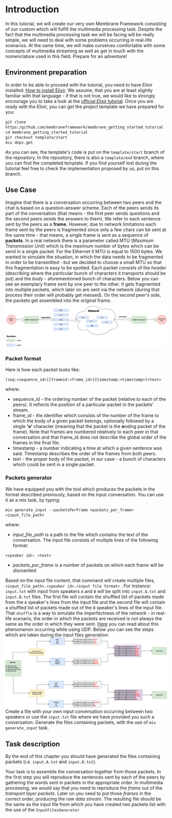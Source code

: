 # Introduction
In this tutorial, we will create our very own Membrane Framework consisting of our custom which will fulfill the multimedia processing task.
Despite the fact that the multimedia processing task we will be facing will be really simple, we will need to deal with some problems occurring in real-life scenarios.
At the same time, we will make ourselves comfortable with some concepts of multimedia streaming as well as get in touch with the nomenclature used in this field. 
Prepare for an adventure! 
## Environment preparation
In order to be able to proceed with the tutorial, you need to have Elixir installed: [How to install Elixir](https://elixir-lang.org/install.html).
We assume, that you are at least slightly familiar with that language - if that is not true, we would like to strongly encourage you to take a look at the [official Elixir tutorial](https://elixir-lang.org/getting-started/introduction.html).
Once you are ready with the Elixir, you can get the project template we have prepared for you:
```
git clone https:/github.com/membraneframework/membrane_getting_started_tutorial
cd membrane_getting_started_tutorial
git checkout template/start
mix deps.get
```
As you can see, the template's code is put on the `template/start` branch of the repository.
In the repository, there is also a `template/end` branch, where you can find the completed template.
If you find yourself lost during the tutorial feel free to check the implementation proposed by us, put on this branch.

## Use Case
Imagine that there is a conversation occurring between two peers and the chat is based on a question-answer scheme.
Each of the peers sends its part of the conversation (that means - the first peer sends questions and the second peers sends the answers to them). We refer to each sentence sent by the peers as a **frame**.
However, due to network limitations each frame sent by the peers is fragmented since only a few chars can be sent at the same time - that means, a single frame is sent as a sequence of **packets**. 
In a real network there is a parameter called MTU (*Maximum Transmission Unit*) which is the maximum number of bytes which can be send in a single packet. For the Ethernet II MTU is equal to 1500 bytes. We wanted to simulate the situation, 
in which the data needs to be fragmented in order to be transmitted - but we decided to choose a small MTU so that this fragmentation is easy to be spotted.
Each packet consists of the *header* (describing where the particular bunch of characters it transports should be put) and the *body* - aforementioned  bunch of characters.
Below you can see an exemplary frame sent by one peer to the other. It gets fragmented into multiple packets, which later on are sent via the network (during that process their order will probably get messed). On the second peer's side, the packets get assembled into the original frame.
![Example Chat](assets/images/example_chat.drawio.png)
### Packet format
Here is how each packet looks like:
```
[seq:<sequence_id>][frameid:<frame_id>][timestamp:<timestamp>]<text>
```
where:
+ sequence_id - the ordering number of the packet (relative to each of the peers). It reflects the position of a particular packet in the packets' stream.
+ frame_id - the identifier which consists of the number of the frame to which the body of a given packet belongs, optionally followed by a single **'e'** character (meaning that the packet is the **e**nding packet of the frame). Note that frames are numbered relatively to each peer in that conversation and that frame_id does not describe the global order of the frames in the final file.
+ timestamp - a number indicating a time at which a given sentence was said. Timestamp describes the order of the frames from both peers. 
+ text - the proper body of the packet, in our case - a bunch of characters which could be sent in a single packet.

### Packets generator
We have equipped you with the tool which produces the packets in the format described previously, based on the input conversation. You can use it as a mix task, by typing:
```
mix generate_input --packetsPerFrame <packets_per_frame> <input_file_path>
```
where: 
+ *input_file_path* is a path to the file which contains the text of the conversation. The input file consists of multiple lines of the following format:
```
<speaker id>: <text>
```
+ *packets_per_frame* is a number of packets on which each frame will be dismantled

Based on the input file content, that command will create multiple files, `<input_file_path>.<speaker id>.<input file format>` . For instance: `input.txt` with input from speakers `A` and `B` will be split into `input.A.txt` and `input.B.txt` files.
The first file will contain the shuffled list of packets made from the `A` speaker's lines from the input file and the second file will contain a shuffled list of packets made out of the `B` speaker's lines of the input file. That `shuffle` is a way to simulate the imperfectness of the network - in real-life scenario, the order in which the packets are received is not always the same as the order in which they were sent. [Here](https://www.openmymind.net/How-Unreliable-Is-UDP/) you can read about this phenomenon occurring while using UDP. 
Below you can see the steps which are taken during the input files generation:<br>
![Example Input](assets/images/example_input.drawio.png)
Create a file with your own input conversation occurring between two speakers or use the `input.txt` file where we have provided you such a conversation. Generate the files containing packets, with the use of `mix generate_input` task.

## Task description
By the end of this chapter you should have generated the files containing packets (i.e. `input.A.txt` and `input.B.txt`).

Your task is to assemble the conversation together from those packets. In the first step you will reproduce the sentences sent by each of the peers by gathering the words sent in packets in the appropriate order. In multimedia processing, we would say that you need to reproduce the *frame* out of the *transport layer packets*. Later on you need to put those *frames* in the correct order, producing the *raw data stream*.
The resulting file should be the same as the input file from which you have created two packets list with the use of the `InputFilesGenerator`.